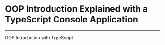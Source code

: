 # OOP Introduction Explained with a TypeScript Console Application
------------------------------------------------------------------
 OOP Introduction with TypeScript
